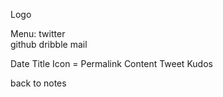 Logo

Menu:
  twitter    
  github 
  dribble
  mail   

Date
Title 
Icon = Permalink 
Content
Tweet Kudos   

back to notes